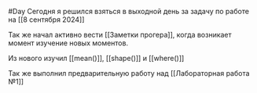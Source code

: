 #Day 
Cегодня я решился взяться в выходной день за задачу по работе на [[8 сентября 2024]]

Так же начал активно вести [[Заметки прогера]], когда возникает момент изучение новых моментов.

Из нового изучил [[mean()]], [[shape()]] и [[where()]]

Так же выполнил предварительную работу над [[Лабораторная работа №1]]
